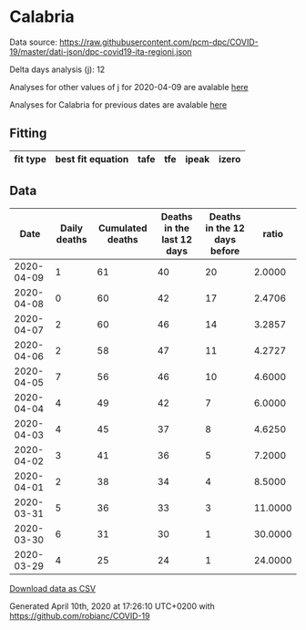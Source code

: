 # Calabria

Data source: https://raw.githubusercontent.com/pcm-dpc/COVID-19/master/dati-json/dpc-covid19-ita-regioni.json

Delta days analysis (j): 12

Analyses for other values of j for 2020-04-09 are avalable [here](../README.md)

Analyses for Calabria for previous dates are avalable [here](../../README.md)

## Fitting 
|fit type|best fit equation|tafe|tfe|ipeak|izero|
|-------|-----|--------|------|---|---|

## Data
|Date|Daily deaths|Cumulated deaths|Deaths in the last 12 days|Deaths in the 12 days before|ratio|
|----|----------|-----------|-------|--------------------|-----|
|2020-04-09|1|61|40|20|2.0000|
|2020-04-08|0|60|42|17|2.4706|
|2020-04-07|2|60|46|14|3.2857|
|2020-04-06|2|58|47|11|4.2727|
|2020-04-05|7|56|46|10|4.6000|
|2020-04-04|4|49|42|7|6.0000|
|2020-04-03|4|45|37|8|4.6250|
|2020-04-02|3|41|36|5|7.2000|
|2020-04-01|2|38|34|4|8.5000|
|2020-03-31|5|36|33|3|11.0000|
|2020-03-30|6|31|30|1|30.0000|
|2020-03-29|4|25|24|1|24.0000|

[Download data as CSV](COVID-19_calabria_j12_2020-04-09.csv)

Generated April 10th, 2020 at 17:26:10 UTC+0200 with https://github.com/robianc/COVID-19
